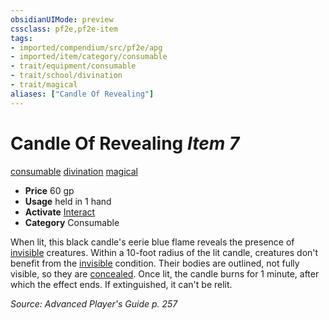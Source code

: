```yaml
---
obsidianUIMode: preview
cssclass: pf2e,pf2e-item
tags:
- imported/compendium/src/pf2e/apg
- imported/item/category/consumable
- trait/equipment/consumable
- trait/school/divination
- trait/magical
aliases: ["Candle Of Revealing"]
---
```

# Candle Of Revealing *Item 7*  
[consumable](consumable.md)  [divination](divination.md)  [magical](magical.md)  

- **Price** 60 gp
- **Usage** held in 1 hand
- **Activate** [Interact](interact.md)
- **Category** Consumable

When lit, this black candle's eerie blue flame reveals the presence of [invisible](conditions.md#Invisible) creatures. Within a 10-foot radius of the lit candle, creatures don't benefit from the [invisible](conditions.md#Invisible) condition. Their bodies are outlined, not fully visible, so they are [concealed](conditions.md#Concealed). Once lit, the candle burns for 1 minute, after which the effect ends. If extinguished, it can't be relit.

*Source: Advanced Player's Guide p. 257*